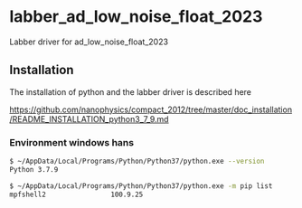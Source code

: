 # labber_ad_low_noise_float_2023
Labber driver for ad_low_noise_float_2023

## Installation

The installation of python and the labber driver is described here

https://github.com/nanophysics/compact_2012/tree/master/doc_installation/README_INSTALLATION_python3_7_9.md


### Environment windows hans

```bash
$ ~/AppData/Local/Programs/Python/Python37/python.exe --version
Python 3.7.9

$ ~/AppData/Local/Programs/Python/Python37/python.exe -m pip list
mpfshell2                100.9.25
```
